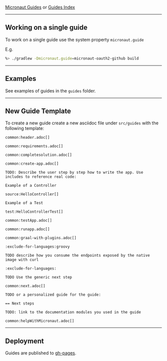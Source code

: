 [Micronaut Guides](https://guides.micronaut.io) or [Guides Index](https://guides.micronaut.io/latest/)

--- 

## Working on a single guide 

To work on a single guide use the system property `micronaut.guide`

E.g. 

````bash
%> ./gradlew -Dmicronaut.guide=micronaut-oauth2-github build
````

----

## Examples

See examples of guides in the `guides` folder.

----

## New Guide Template

To create a new guide create a new asciidoc file under `src/guides` with the following template: 
 

```asciidoc
common:header.adoc[]

common:requirements.adoc[]

common:completesolution.adoc[]

common:create-app.adoc[]

TODO: Describe the user step by step how to write the app. Use includes to reference real code: 

Example of a Controller

source:HelloController[]

Example of a Test

test:HelloControllerTest[]

common:testApp.adoc[]

common:runapp.adoc[]

common:graal-with-plugins.adoc[]

:exclude-for-languages:groovy

TODO describe how you consume the endpoints exposed by the native image with curl

:exclude-for-languages:

TODO Use the generic next step 

common:next.adoc[]

TODO or a personalized guide for the guide:

== Next steps

TODO: link to the documentation modules you used in the guide

common:helpWithMicronaut.adoc[]
```

----

## Deployment

Guides are published to [gh-pages](https://pages.github.com).


